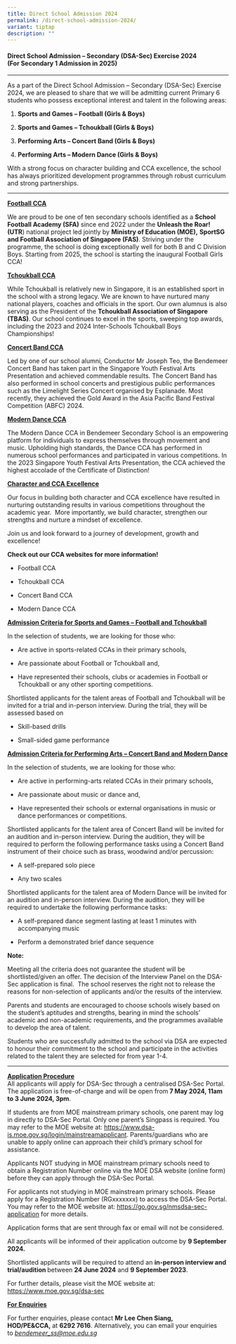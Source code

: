 ```yaml
---
title: Direct School Admission 2024
permalink: /direct-school-admission-2024/
variant: tiptap
description: ""
---
```

<h4><strong>Direct School Admission – Secondary (DSA-Sec) Exercise 2024</strong><br><strong>(For Secondary 1 Admission in 2025)</strong></h4>
<hr>
<p>As a part of the Direct School Admission – Secondary (DSA-Sec) Exercise
2024, we are pleased to share that we will be admitting current Primary
6 students who possess exceptional interest and talent in the following
areas:</p>
<ol data-tight="true" class="tight">
<li>
<p><strong>Sports and Games – Football (Girls &amp; Boys)</strong>
</p>
</li>
<li>
<p><strong>Sports and Games – Tchoukball (Girls &amp; Boys)</strong>
</p>
</li>
<li>
<p><strong>Performing Arts – Concert Band (Girls &amp; Boys)</strong>
</p>
</li>
<li>
<p><strong>Performing Arts – Modern Dance (Girls &amp; Boys)</strong>
</p>
</li>
</ol>
<p>With a strong focus on character building and CCA excellence, the school
has always prioritized development programmes through robust curriculum
and strong partnerships.</p>
<hr>
<p></p>
<p><strong><u>Football CCA</u></strong>
</p>
<p>We are proud to be one of ten secondary schools identified as a <strong>School Football Academy (SFA)</strong> since
end 2022 under the <strong>Unleash the Roar! (UTR</strong>) national project
led jointly by <strong>Ministry of Education (MOE),</strong>  <strong>SportSG and Football Association of Singapore (FAS)</strong>.
Striving under the programme, the school is doing exceptionally well for
both B and C Division Boys. Starting from 2025, the school is starting
the inaugural Football Girls CCA!</p>
<p><strong><u>Tchoukball CCA</u></strong>
</p>
<p>While Tchoukball is relatively new in Singapore, it is an established
sport in the school with a strong legacy. We are known to have nurtured
many national players, coaches and officials in the sport. Our own alumnus
is also serving as the President of the <strong>Tchoukball Association of Singapore (TBAS)</strong>.
Our school continues to excel in the sports, sweeping top awards, including
the 2023 and 2024 Inter-Schools Tchoukball Boys Championships!</p>
<p><strong><u>Concert Band CCA</u></strong>
</p>
<p>Led by one of our school alumni, Conductor Mr Joseph Teo, the Bendemeer
Concert Band has taken part in the Singapore Youth Festival Arts Presentation
and achieved commendable results. The Concert Band has also performed in
school concerts and prestigious public performances such as the Limelight
Series Concert organised by Esplanade. Most recently, they achieved the
Gold Award in the Asia Pacific Band Festival Competition (ABFC) 2024.</p>
<p><strong><u>Modern Dance CCA</u></strong>
</p>
<p>The Modern Dance CCA in Bendemeer Secondary School is an empowering platform
for individuals to express themselves through movement and music. Upholding
high standards, the Dance CCA has performed in numerous school performances
and participated in various competitions. In the 2023 Singapore Youth Festival
Arts Presentation, the CCA achieved the highest accolade of the Certificate
of Distinction!</p>
<p><strong><u>Character and CCA Excellence</u></strong>
</p>
<p>Our focus in building both character and CCA excellence have resulted
in nurturing outstanding results in various competitions throughout the
academic year. &nbsp;More importantly, we build character, strengthen our
strengths and nurture a mindset of excellence.</p>
<p>Join us and look forward to a journey of development, growth and excellence!
&nbsp;</p>
<p><strong>Check out our CCA websites for more information!</strong>
</p>
<ul data-tight="true" class="tight">
<li>
<p>Football CCA</p>
</li>
<li>
<p>Tchoukball CCA</p>
</li>
<li>
<p>Concert Band CCA</p>
</li>
<li>
<p>Modern Dance CCA</p>
</li>
</ul>
<p></p>
<p><strong><u>Admission Criteria for Sports and Games – Football and Tchoukball</u></strong>
</p>
<p>In the selection of students, we are looking for those who:</p>
<ul data-tight="true" class="tight">
<li>
<p>Are active in sports-related CCAs in their primary schools,</p>
</li>
<li>
<p>Are passionate about Football or Tchoukball and,</p>
</li>
<li>
<p>Have represented their schools, clubs or academies in Football or Tchoukball
or any other sporting competitions.</p>
</li>
</ul>
<p>Shortlisted applicants for the talent areas of Football and Tchoukball
will be invited for a trial and in-person interview. During the trial,
they will be assessed based on</p>
<ul data-tight="true" class="tight">
<li>
<p>Skill-based drills</p>
</li>
<li>
<p>Small-sided game performance</p>
</li>
</ul>
<p><strong><u>Admission Criteria for Performing Arts – Concert Band and Modern Dance</u></strong>
</p>
<p>In the selection of students, we are looking for those who:</p>
<ul data-tight="true" class="tight">
<li>
<p>Are active in performing-arts related CCAs in their primary schools,</p>
</li>
<li>
<p>Are passionate about music or dance and,</p>
</li>
<li>
<p>Have represented their schools or external organisations in music or dance
performances or competitions.</p>
</li>
</ul>
<p>Shortlisted applicants for the talent area of Concert Band will be invited
for an audition and in-person interview. During the audition, they will
be required to perform the following performance tasks using a Concert
Band instrument of their choice such as brass, woodwind and/or percussion:</p>
<ul data-tight="true" class="tight">
<li>
<p>A self-prepared solo piece</p>
</li>
<li>
<p>Any two scales</p>
</li>
</ul>
<p>Shortlisted applicants for the talent area of Modern Dance will be invited
for an audition and in-person interview. During the audition, they will
be required to undertake the following performance tasks:</p>
<ul data-tight="true" class="tight">
<li>
<p>A self-prepared dance segment lasting at least 1 minutes with accompanying
music</p>
</li>
<li>
<p>Perform a demonstrated brief dance sequence</p>
</li>
</ul>
<p><strong>Note:</strong>
</p>
<p>Meeting all the criteria does not guarantee the student will be shortlisted/given
an offer. The decision of the Interview Panel on the DSA-Sec application
is final.&nbsp; The school reserves the right not to release the reasons
for non-selection of applicants and/or the results of the interview.</p>
<p>Parents and students are encouraged to choose schools wisely based on
the student’s aptitudes and strengths, bearing in mind the schools’ academic
and non-academic requirements, and the programmes available to develop
the area of talent.</p>
<p>Students who are successfully admitted to the school via DSA are expected
to honour their commitment to the school and participate in the activities
related to the talent they are selected for from year 1-4.</p>
<hr>
<p><strong><u>Application Procedure</u></strong>
<br>All applicants will apply for DSA-Sec through a centralised DSA-Sec Portal.
The application is free-of-charge and will be open from<strong> 7 May 2024, 11am to 3 June 2024, 3pm</strong>.</p>
<p>If students are from MOE mainstream primary schools, one parent may log
in directly to DSA-Sec Portal. Only one parent’s Singpass is required.
You may refer to the MOE website at: <a href="https://www.dsa-is.moe.gov.sg/login/mainstreamapplicant" rel="noopener noreferrer nofollow" target="_blank">https://www.dsa-is.moe.gov.sg/login/mainstreamapplicant</a>.
Parents/guardians who are unable to apply online can approach their child’s
primary school for assistance.</p>
<p>Applicants NOT studying in MOE mainstream primary schools need to obtain
a Registration Number online via the MOE DSA website (online form) before
they can apply through the DSA-Sec Portal.</p>
<p>For applicants not studying in MOE mainstream primary schools. Please
apply for a Registration Number (RGxxxxxxx) to access the DSA-Sec Portal.
You may refer to the MOE website at: <a href="https://go.gov.sg/nmsdsa-sec-application" rel="noopener noreferrer nofollow" target="_blank">https://go.gov.sg/nmsdsa-sec-application</a> for
more details.</p>
<p>Application forms that are sent through fax or email will not be considered.</p>
<p>All applicants will be informed of their application outcome by <strong>9 September 2024.</strong>
</p>
<p>Shortlisted applicants will be required to attend an <strong>in-person interview and trial/audition </strong>between&nbsp;<strong>24 June 2024</strong>&nbsp;and&nbsp;<strong>9 September 2023</strong>.</p>
<p>For further details, please visit the MOE website at: <a href="https://www.moe.gov.sg/dsa-sec" rel="noopener noreferrer nofollow" target="_blank">https://www.moe.gov.sg/dsa-sec</a>
</p>
<p><strong><u>For Enquiries</u></strong>
</p>
<p>For further enquiries, please contact&nbsp;<strong>Mr Lee Chen Siang, HOD/PE&amp;CCA,&nbsp;</strong>at&nbsp;<strong>6292 7616</strong>.
Alternatively, you can email your enquiries to&nbsp;<em><a href="bendemeer_ss@moe.edu.sg" rel="noopener noreferrer nofollow" target="_blank">bendemeer_ss@moe.edu.sg</a></em>
</p>